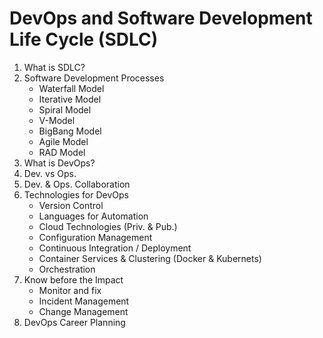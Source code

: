# DevOps and Software Development Life Cycle (SDLC)

1. What is SDLC?
2. Software Development Processes
	- Waterfall Model
	- Iterative Model
	- Spiral Model
	- V-Model
	- BigBang Model
	- Agile Model
	- RAD Model
3. What is DevOps?
4. Dev. vs Ops.
5. Dev. & Ops. Collaboration
6. Technologies for DevOps
	- Version Control
	- Languages for Automation
	- Cloud Technologies (Priv. & Pub.)
	- Configuration Management
	- Continuous Integration / Deployment
	- Container Services & Clustering (Docker & Kubernets)
	- Orchestration
7. Know before the Impact
	- Monitor and fix
	- Incident Management
	- Change Management
8. DevOps Career Planning
